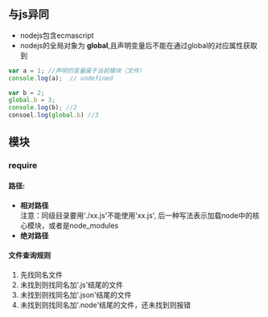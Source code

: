 ## 与js异同
- nodejs包含ecmascript
- nodejs的全局对象为 **global**,且声明变量后不能在通过global的对应属性获取到
```js
var a = 1; //声明的变量属于当前模块（文件）
console.log(a);  // undefined

var b = 2;
global.b = 3;
console.log(b); //2
consoel.log(global.b) //3
```

## 模块
### require
#### 路径:
- **相对路径**    
  注意：同级目录要用'./xx.js'不能使用'xx.js',
 后一种写法表示加载node中的核心模块，或者是node_modules
- **绝对路径**

#### 文件查询规则
1. 先找同名文件
2. 未找到则找同名加'.js'结尾的文件
3. 未找到则找同名加'.json'结尾的文件
4. 未找到则找同名加'.node'结尾的文件，还未找到则报错
